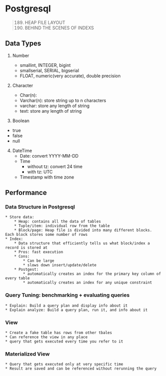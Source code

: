 # Postgresql

> 189. HEAP FILE LAYOUT
> 190. BEHIND THE SCENES OF INDEXS

## Data Types

1. Number

   - smallint, INTEGER, bigint
   - smallserial, SERIAL, bigserial
   - FLOAT, numeric(very accurate), double precision

2. Character

   - Char(n):

   * Varchar(n): store string up to n characters
   * varchar: store any length of string
   * text: store any length of string

3. Boolean

- true
- false
- null

4. DateTime
   - Date: convert YYYY-MM-DD
   - Time
     - without tz: convert 24 time
     - with tz: UTC
   * Timestamp with time zone

## Performance

### Data Structure in Postgresql

    * Store data:
        * Heap: contains all the data of tables
        * Tuple/item: individual row from the table
        * Block/page: Heap file is divided into many different blocks. Each block stores some number of rows
    * Index:
        * Data structure that efficiently tells us what block/index a record is stored at
        * Pros: fast execution
        * Cons:
            * Can be large
            * slows down insert/update/delete
        * Postgest:
            * automatically creates an index for the primary key column of every table
            * automatically creates an index for any unique constraint

### Query Tuning: benchmarking + evaluating queries

    * Explain: Build a query plan and display info about it
    * Explain analyze: Build a query plan, run it, and info about it

### View

    * Create a fake table has rows from other tbales
    * Can reference the view in any place
    * query that gets executed every time you refer to it

### Materialized View

    * Query that gets executed only at very specific time
    * Result are saved and can be referenced without rerunning the query
